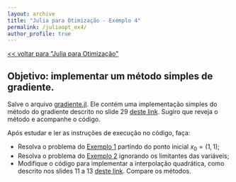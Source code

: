 ```yaml
---
layout: archive
title: "Julia para Otimização - Exemplo 4"
permalink: /juliaopt_ex4/
author_profile: true
---
```


[<< voltar para "Julia para Otimização"](/juliaopt/)

## Objetivo: implementar um método simples de gradiente.

Salve o arquivo [gradiente.jl](/files/julia/gradiente.jl). Ele contém uma implementação simples do método do gradiente descrito no slide 29 [deste link](/files/otim1/4.1.Metodos_descida_gerais.pdf). Sugiro que reveja o método e acompanhe o código.

Após estudar e ler as instruções de execução no código, faça:
- Resolva o problema do [Exemplo 1](/juliaopt_ex1) partindo do ponto inicial $x_0=(1,1)$;
- Resolva o problema do [Exemplo 2](/juliaopt_ex2) ignorando os limitantes das variáveis;
- Modifique o código para implementar a interpolação quadrática, como descrito nos slides 11 a 13 [deste link](/files/otim1/4.1.Metodos_descida_gerais.pdf). Compare os métodos.
